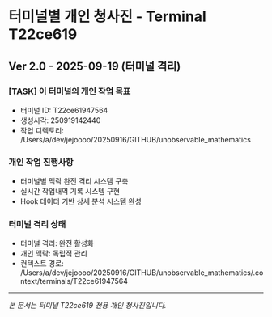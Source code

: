 # 터미널별 개인 청사진 - Terminal T22ce619

## Ver 2.0 - 2025-09-19 (터미널 격리)

### [TASK] 이 터미널의 개인 작업 목표
- 터미널 ID: T22ce61947564
- 생성시각: 250919142440
- 작업 디렉토리: /Users/a/dev/jejoooo/20250916/GITHUB/unobservable_mathematics

### 개인 작업 진행사항
- 터미널별 맥락 완전 격리 시스템 구축
- 실시간 작업내역 기록 시스템 구현
- Hook 데이터 기반 상세 분석 시스템 완성

### 터미널 격리 상태
- 터미널 격리: 완전 활성화
- 개인 맥락: 독립적 관리
- 컨텍스트 경로: /Users/a/dev/jejoooo/20250916/GITHUB/unobservable_mathematics/.context/terminals/T22ce61947564

---
*본 문서는 터미널 T22ce619 전용 개인 청사진입니다.*
